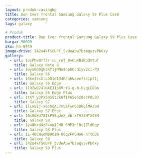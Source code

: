 ```yaml
---
layout: produk-casinghp
title: Bon Iver frontal Samsung Galaxy S9 Plus Case
categories: samsung
tags: galaxy

# Produk
product-title: Bon Iver frontal Samsung Galaxy S9 Plus Case
harga: 90000
sku: hn-0449
image-drive: 142u4kfSCUPF_5vUeApw7bzaqyzvPb6xy
gallery:
  - url: 1ozPhw8YfJr-cu_roT_0vCu4B1Kb3VtuT
    title: Galaxy Note 8
  - url: 1wyo6G0ghzKY1jMNu4op6CcdIyv2ci-PU
    title: Galaxy S6
  - url: 1Rke3ksXlLDO1dID4RJnhNseeftc1p71j
    title: Galaxy S6 Edge
  - url: 1l9ZwQ24lNAEJ1p8VrYG-q-0-UvqLC8Oo
    title: Galaxy S6 Edge Plus
  - url: 1tKY_y3PX5NSSt2k6fIP6Se5zdacP0L9J
    title: Galaxy S7
  - url: 1lLWSij-xGohGAJ7nSaFyP63DhqlMA368
    title: Galaxy S7 Edge
  - url: 10sGdXd78IkP95qdeX_vbrxT92SHTX4EM
    title: Galaxy S8
  - url: 1y48hkU4zP4oWIJMD_6MP2n1BcjZldDqy
    title: Galaxy S8 Plus
  - url: 1L-46CWwoMB9OiN-U6q2FPGHaG-nTt6DS
    title: Galaxy S9
  - url: 142u4kfSCUPF_5vUeApw7bzaqyzvPb6xy
    title: Galaxy S9 Plus
---
```

